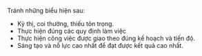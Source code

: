 Tránh những biểu hiện sau:
 - Kỳ thị, coi thường, thiếu tôn trọng.
 - Thực hiện đúng các quy định làm việc 
 - Thực hiện công việc được giao theo đúng kế hoạch và tiến độ.
 - Sáng tạo và nỗ lực cao nhất để đạt được kết quả cao nhất. 